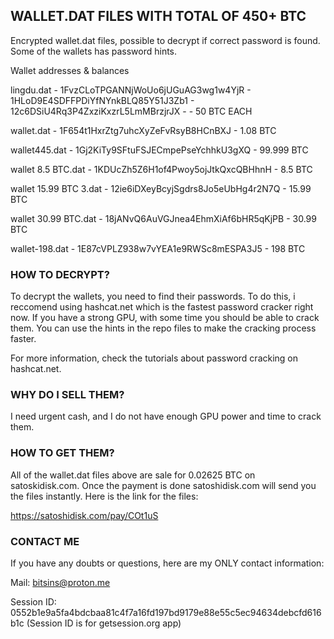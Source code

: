 ## WALLET.DAT FILES WITH TOTAL OF 450+ BTC ###

Encrypted wallet.dat files, possible to decrypt if correct password is found. Some of the wallets has password hints.

Wallet addresses & balances


lingdu.dat - 1FvzCLoTPGANNjWoUo6jUGuAG3wg1w4YjR - 1HLoD9E4SDFFPDiYfNYnkBLQ85Y51J3Zb1 - 12c6DSiU4Rq3P4ZxziKxzrL5LmMBrzjrJX - - 50 BTC EACH

wallet.dat - 1F654t1HxrZtg7uhcXyZeFvRsyB8HCnBXJ - 1.08 BTC

wallet445.dat - 1Gj2KiTy9SFtuFSJECmpePseYchhkU3gXQ - 99.999 BTC

wallet 8.5 BTC.dat - 1KDUcZh5Z6H1of4Pwoy5ojJtkQxcQBHhnH - 8.5 BTC

wallet 15.99 BTC 3.dat - 12ie6iDXeyBcyjSgdrs8Jo5eUbHg4r2N7Q - 15.99 BTC

wallet 30.99 BTC.dat - 18jANvQ6AuVGJnea4EhmXiAf6bHR5qKjPB - 30.99 BTC

wallet-198.dat - 1E87cVPLZ938w7vYEA1e9RWSc8mESPA3J5 - 198 BTC


### HOW TO DECRYPT? ###

To decrypt the wallets, you need to find their passwords. To do this, i reccomend using hashcat.net which is the fastest password cracker right now. If you have a strong GPU, with some time you should be able to crack them. You can use the hints in the repo files to make the cracking process faster.

For more information, check the tutorials about password cracking on hashcat.net.


### WHY DO I SELL THEM? ###

I need urgent cash, and I do not have enough GPU power and time to crack them.


### HOW TO GET THEM? ###

All of the wallet.dat files above are sale for 0.02625 BTC on satoskidisk.com. Once the payment is done satoshidisk.com will send you the files instantly.
Here is the link for the files:

https://satoshidisk.com/pay/COt1uS


### CONTACT ME ###

If you have any doubts or questions, here are my ONLY contact information:


Mail: bitsins@proton.me

Session ID: 0552b1e9a5fa4bdcbaa81c4f7a16fd197bd9179e88e55c5ec94634debcfd616b1c
(Session ID is for getsession.org app)
